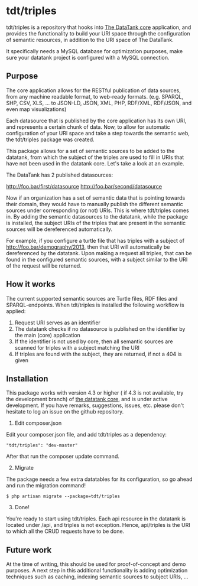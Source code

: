 # tdt/triples

tdt/triples is a repository that hooks into [The DataTank core](https://github.com/tdt/core) application, and provides the functionality to build your URI space through the configuration of semantic resources, in addition to the URI space of The DataTank.

It specifically needs a MySQL database for optimization purposes, make sure your datatank project is configured with a MySQL connection.

## Purpose

The core application allows for the RESTful publication of data sources, from any machine readable format, to web-ready formats. (e.g. SPARQL, SHP, CSV, XLS, ... to JSON-LD, JSON, XML, PHP, RDF/XML, RDF/JSON, and even map visualizations)

Each datasource that is published by the core application has its own URI, and represents a certain chunk of data. Now, to allow for automatic configuration of your URI space and take a step towards the semantic web, the tdt/triples package was created.

This package allows for a set of semantic sources to be added to the datatank, from which the subject of the triples are used to fill in URIs that have not been used in the datatank core. Let's take a look at an example.

The DataTank has 2 published datasources:

http://foo.bar/first/datasource
http://foo.bar/second/datasource

Now if an organization has a set of semantic data that is pointing towards their domain, they would have to manually publish the different semantic sources under corresponding (or not) URIs. This is where tdt/triples comes in. By adding the semantic datasources to the datatank, while the package is installed, the subject URIs of the triples that are present in the semantic sources will be dereferenced automatically.

For example, if you configure a turtle file that has triples with a subject of http://foo.bar/demography/2013, then that URI will automatically be dereferenced by the datatank. Upon making a request all triples, that can be found in the configured semantic sources, with a subject similar to the URI of the request will be returned.

## How it works

The current supported semantic sources are Turtle files, RDF files and SPARQL-endpoints. When tdt/triples is installed the following workflow is applied:

1) Request URI serves as an identifier
2) The datatank checks if no datasource is published on the identifier by the main (core) application
3) If the identifier is not used by core, then all semantic sources are scanned for triples with a subject matching the URI
4) If triples are found with the subject, they are returned, if not a 404 is given

## Installation

This package works with version 4.3 or higher ( if 4.3 is not available, try the development branch) of [the datatank core](https://github.com/tdt/core), and is under active development. If you have remarks, suggestions, issues, etc. please don't hesitate to log an issue on the github repository.

1) Edit composer.json

Edit your composer.json file, and add tdt/triples as a dependency:

    "tdt/triples": "dev-master"

After that run the composer update command.

2) Migrate

The package needs a few extra datatables for its configuration, so go ahead and run the migration command!

    $ php artisan migrate --package=tdt/triples

3) Done!

You're ready to start using tdt/triples. Each api resource in the datatank is located under <root>/api, and triples is not exception. Hence, api/triples is the URI to which all the CRUD requests have to be done.


## Future work

At the time of writing, this should be used for proof-of-concept and demo purposes. A next step in this additional functionality is adding optimization techniques such as caching, indexing semantic sources to subject URIs, ...
